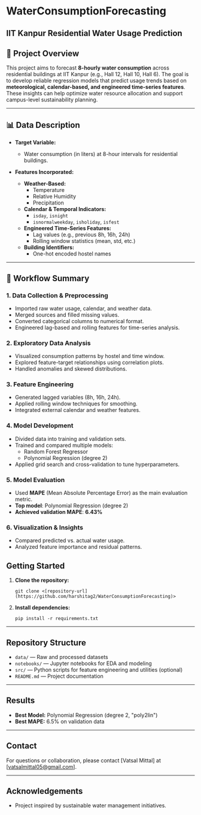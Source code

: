 # WaterConsumptionForecasting  
## IIT Kanpur Residential Water Usage Prediction

## 🚀 Project Overview

This project aims to forecast **8-hourly water consumption** across residential buildings at IIT Kanpur (e.g., Hall 12, Hall 10, Hall 6). The goal is to develop reliable regression models that predict usage trends based on **meteorological, calendar-based, and engineered time-series features**. These insights can help optimize water resource allocation and support campus-level sustainability planning.

---

## 📊 Data Description

- **Target Variable:**  
  - Water consumption (in liters) at 8-hour intervals for residential buildings.

- **Features Incorporated:**
  - **Weather-Based:**
    - Temperature  
    - Relative Humidity  
    - Precipitation  
  - **Calendar & Temporal Indicators:**
    - `isday`, `isnight`  
    - `isnormalweekday`, `isholiday`, `isfest`
  - **Engineered Time-Series Features:**
    - Lag values (e.g., previous 8h, 16h, 24h)
    - Rolling window statistics (mean, std, etc.)
  - **Building Identifiers:**
    - One-hot encoded hostel names

---

## 🔁 Workflow Summary

### 1. **Data Collection & Preprocessing**
- Imported raw water usage, calendar, and weather data.
- Merged sources and filled missing values.
- Converted categorical columns to numerical format.
- Engineered lag-based and rolling features for time-series analysis.

### 2. **Exploratory Data Analysis**
- Visualized consumption patterns by hostel and time window.
- Explored feature-target relationships using correlation plots.
- Handled anomalies and skewed distributions.

### 3. **Feature Engineering**
- Generated lagged variables (8h, 16h, 24h).
- Applied rolling window techniques for smoothing.
- Integrated external calendar and weather features.

### 4. **Model Development**
- Divided data into training and validation sets.
- Trained and compared multiple models:
  - Random Forest Regressor  
  - Polynomial Regression (degree 2)
- Applied grid search and cross-validation to tune hyperparameters.

### 5. **Model Evaluation**
- Used **MAPE** (Mean Absolute Percentage Error) as the main evaluation metric.
- **Top model**: Polynomial Regression (degree 2)
- **Achieved validation MAPE**: **6.43%**

### 6. **Visualization & Insights**
- Compared predicted vs. actual water usage.
- Analyzed feature importance and residual patterns.

## Getting Started

1. **Clone the repository:**
    ```
    git clone <[repository-url](https://github.com/harshitag2/WaterConsumptionForecasting)>
    ```

2. **Install dependencies:**
    ```
    pip install -r requirements.txt
    ```

---

## Repository Structure

- `data/` — Raw and processed datasets
- `notebooks/` — Jupyter notebooks for EDA and modeling
- `src/` — Python scripts for feature engineering and utilities (optional)
- `README.md` — Project documentation

---

## Results

- **Best Model:** Polynomial Regression (degree 2, "poly2lin")
- **Best MAPE:** 6.5% on validation data

---

## Contact

For questions or collaboration, please contact [Vatsal Mittal] at [vatsalmittal05@gmail.com].

---

## Acknowledgements
- Project inspired by sustainable water management initiatives.

